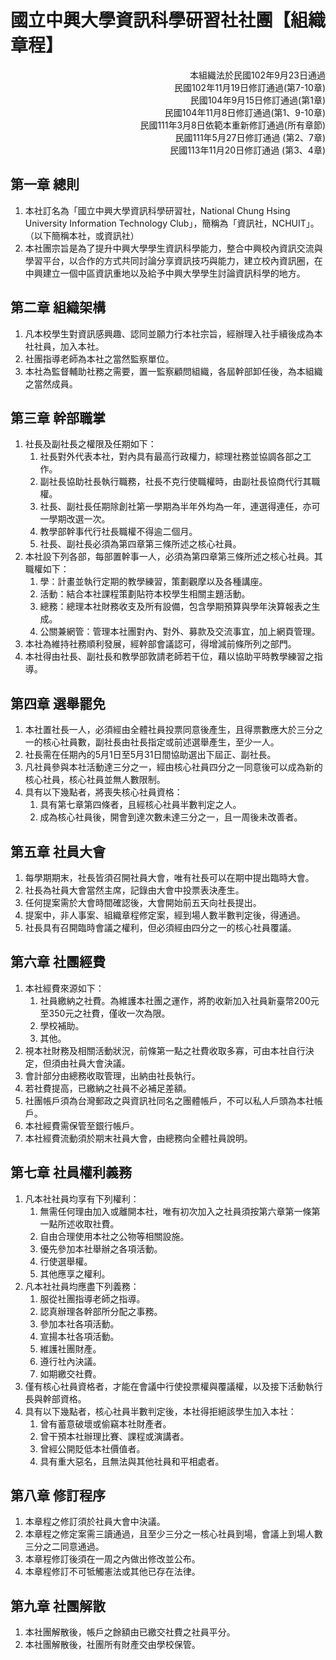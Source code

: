 # 國立中興大學資訊科學研習社社團【組織章程】


<p style="text-align:right" align="right" dir="rtl">
本組織法於民國102年9月23日通過<br>
民國102年11月19日修訂通過(第7-10章)<br>
民國104年9月15日修訂通過(第1章)<br>
民國104年11月8日修訂通過(第1、9-10章)<br>
民國111年3月8日依範本重新修訂通過(所有章節)<br>
民國111年5月27日修訂通過 (第2、7章)<br>
民國113年11月20日修訂通過 (第3、4章)
</p>

## 第一章 總則

1. 本社訂名為「國立中興大學資訊科學研習社，National Chung Hsing University Information Technology Club」，簡稱為「資訊社，NCHUIT」。（以下簡稱本社，或資訊社）
2. 本社團宗旨是為了提升中興大學學生資訊科學能力，整合中興校內資訊交流與學習平台，以合作的方式共同討論分享資訊技巧與能力，建立校內資訊圈，在中興建立一個中區資訊重地以及給予中興大學學生討論資訊科學的地方。

## 第二章 組織架構

1. 凡本校學生對資訊感興趣、認同並願力行本社宗旨，經辦理入社手續後成為本社社員，加入本社。
2. 社團指導老師為本社之當然監察單位。
3. 本社為監督輔助社務之需要，置一監察顧問組織，各屆幹部卸任後，為本組織之當然成員。

## 第三章 幹部職掌

1. 社長及副社長之權限及任期如下：
    1. 社長對外代表本社，對內具有最高行政權力，綜理社務並協調各部之工作。
    2. 副社長協助社長執行職務，社長不克行使職權時，由副社長協商代行其職權。
    3. 社長、副社長任期除創社第一學期為半年外均為一年，連選得連任，亦可一學期改選一次。
    4. 教學部幹事代行社長職權不得逾二個月。
    5. 社長、副社長必須為第四章第三條所述之核心社員。
2. 本社設下列各部，每部置幹事一人，必須為第四章第三條所述之核心社員。其職權如下：
    1. 學：計畫並執行定期的教學練習，策劃觀摩以及各種講座。
    2. 活動：結合本社課程策劃貼符本校學生相關主題活動。
    3. 總務：總理本社財務收支及所有設備，包含學期預算與學年決算報表之生成。
    4. 公關兼網管：管理本社團對內、對外、募款及交流事宜，加上網頁管理。
3. 本社為維持社務順利發展，經幹部會議認可，得增減前條所列之部門。
4. 本社得由社長、副社長和教學部敦請老師若干位，藉以協助平時教學練習之指導。

## 第四章 選舉罷免

1. 本社置社長一人，必須經由全體社員投票同意後產生，且得票數應大於三分之一的核心社員數，副社長由社長指定或前述選舉產生，至少一人。
2. 社長需在任期內的5月1日至5月31日間協助選出下屆正、副社長。
3. 凡社員參與本社活動達三分之一，經由核心社員四分之一同意後可以成為新的核心社員，核心社員並無人數限制。
4. 具有以下幾點者，將喪失核心社員資格：
    1. 具有第七章第四條者，且經核心社員半數判定之人。
    2. 成為核心社員後，開會到達次數未達三分之一，且一周後未改善者。
## 第五章 社員大會

1. 每學期期末，社長皆須召開社員大會，唯有社長可以在期中提出臨時大會。
2. 社長為社員大會當然主席，記錄由大會中投票表決產生。
3. 任何提案需於大會時間確認後，大會開始前五天向社長提出。
4. 提案中，非人事案、組織章程修定案，經到場人數半數判定後，得通過。
5. 社長具有召開臨時會議之權利，但必須經由四分之一的核心社員覆議。

## 第六章 社團經費

1. 本社經費來源如下：
    1. 社員繳納之社費。為維護本社團之運作，將酌收新加入社員新臺幣200元至350元之社費，僅收一次為限。
    2. 學校補助。
    3. 其他。
2. 視本社財務及相關活動狀況，前條第一點之社費收取多寡，可由本社自行決定，但須由社員大會決議。
3. 會計部分由總務收取管理，出納由社長執行。
4. 若社費提高，已繳納之社員不必補足差額。
5. 社團帳戶須為台灣郵政之與資訊社同名之團體帳戶，不可以私人戶頭為本社帳戶。
6. 本社經費需保管至銀行帳戶。
7. 本社經費流動須於期末社員大會，由總務向全體社員說明。

## 第七章 社員權利義務

1. 凡本社社員均享有下列權利：
    1. 無需任何理由加入或離開本社，唯有初次加入之社員須按第六章第一條第一點所述收取社費。
    2. 自由合理使用本社之公物等相關設施。
    3. 優先參加本社舉辦之各項活動。
    4. 行使選舉權。
    5. 其他應享之權利。
2. 凡本社社員均應盡下列義務：
    1. 服從社團指導老師之指導。
    2. 認真辦理各幹部所分配之事務。
    3. 參加本社各項活動。
    4. 宣揚本社各項活動。
    5. 維護社團財產。
    6. 遵行社內決議。
    7. 如期繳交社費。
3. 僅有核心社員資格者，才能在會議中行使投票權與覆議權，以及接下活動執行長與幹部資格。
4. 具有以下幾點者，核心社員半數判定後，本社得拒絕該學生加入本社：
    1. 曾有蓄意破壞或偷竊本社財產者。
    2. 曾干預本社辦理比賽、課程或演講者。
    3. 曾經公開貶低本社價值者。
    4. 具有重大惡名，且無法與其他社員和平相處者。


## 第八章 修訂程序

1. 本章程之修訂須於社員大會中決議。
2. 本章程之修定案需三讀通過，且至少三分之一核心社員到場，會議上到場人數三分之二同意通過。
3. 本章程修訂後須在一周之內做出修改並公布。
4. 本章程修訂不可牴觸憲法或其他已存在法律。

## 第九章 社團解散

1. 本社團解散後，帳戶之餘額由已繳交社費之社員平分。
2. 本社團解散後，社團所有財產交由學校保管。

